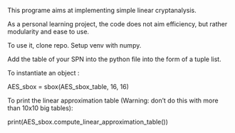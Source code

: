 This programe aims at implementing simple linear cryptanalysis.

As a personal learning project, the code does not aim efficiency, but rather modularity and ease to use.


To use it, clone repo. Setup venv with numpy.

Add the table of your SPN into the python file into the form of a tuple list.


To instantiate an object :

AES_sbox = sbox(AES_sbox_table, 16, 16)

To print the linear approximation table (Warning: don’t do this with more than 10x10 big tables):

print(AES_sbox.compute_linear_approximation_table())